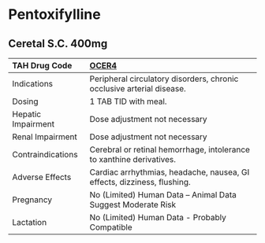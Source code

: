 # Pentoxifylline

## Ceretal S.C. 400mg

| TAH Drug Code      | [OCER4](https://www.tahsda.org.tw/drugs/hissearch.php?drug_code=OCER4)   |
|:-------------------|:-------------------------------------------------------------------------|
| Indications        | Peripheral circulatory disorders, chronic occlusive arterial disease.    |
| Dosing             | 1 TAB TID with meal.                                                     |
| Hepatic Impairment | Dose adjustment not necessary                                            |
| Renal Impairment   | Dose adjustment not necessary                                            |
| Contraindications  | Cerebral or retinal hemorrhage, intolerance to xanthine derivatives.     |
| Adverse Effects    | Cardiac arrhythmias, headache, nausea, GI effects, dizziness, flushing.  |
| Pregnancy          | No (Limited) Human Data – Animal Data Suggest Moderate Risk              |
| Lactation          | No (Limited) Human Data - Probably Compatible                            |

